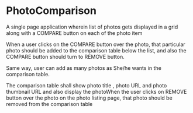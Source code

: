 # PhotoComparison

A single page application wherein list of photos gets displayed in a grid along with a COMPARE button on  each of the photo item

When a user clicks on the COMPARE button over the photo, that particular photo should be added to the comparison table below the list, and also the COMPARE button should turn to REMOVE button.

Same way, user can add as many photos as She/he wants in the comparison table.

The comparison table shall show photo title , photo URL and photo thumbnail URL and also display the photoWhen the user clicks on REMOVE button over the photo on the photo listing page, that photo should be removed from the comparison table
